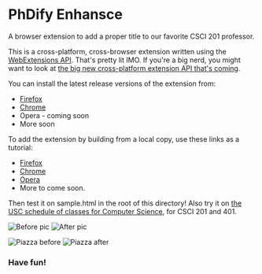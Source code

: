 # PhDify Enhansce

A browser extension to add a proper title to our favorite CSCI 201 professor.

This is a cross-platform, cross-browser extension written using the [WebExtensions API](https://developer.mozilla.org/en-US/Add-ons/WebExtensions). That's pretty lit IMO. If you're a big nerd, you might want to look at [the big new cross-platform extension API that's coming](https://browserext.github.io/browserext/).

You can install the latest release versions of the extension from: 
* [Firefox][ffinstall]
* [Chrome][crinstall]
* Opera - coming soon
* More soon

[ffinstall]: https://addons.mozilla.org/en-US/firefox/addon/phdify-append/
[crinstall]: https://chrome.google.com/webstore/detail/phdify-append/cppkjkleemdkhlicoagpijkccnbgkpbp
[opinstall]: https://addons.opera.com/en/extensions/details/phdify-append/?display=en-us


To add the extension by building from a local copy, use these links as a tutorial: 
* [Firefox](https://developer.mozilla.org/en-US/Add-ons/WebExtensions/Your_first_WebExtension)
* [Chrome](https://developer.chrome.com/extensions/getstarted#unpacked)
* [Opera](https://dev.opera.com/extensions/basics/)
* More to come soon.

Then test it on sample.html in the root of this directory! Also try it on [the USC schedule of classes for Computer Science][schedule], for CSCI 201 and 401.

[schedule]: http://classes.usc.edu/term-20173/classes/csci "litty"

![Before pic][before_sm] ![After pic][after_sm]

[before_sm]: https://i.imgur.com/NxblBFQ.png "Not dank."
[after_sm]: https://i.imgur.com/44eaIbR.png "Dank."

![Piazza before][before_pz] ![Piazza after][after_pz]

[before_pz]: https://i.imgur.com/S7wFys0.png "Not dank."
[after_pz]: https://i.imgur.com/XeFKMzc.png "Dank."

### Have fun!